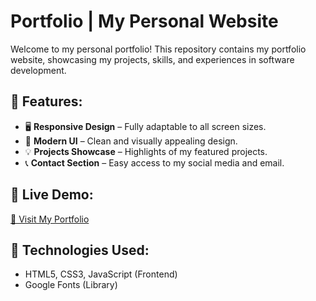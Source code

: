 #  Portfolio | My Personal Website

Welcome to my personal portfolio! This repository contains my portfolio website, showcasing my projects, skills, and experiences in software development. 

## 🌟 Features:
- 🖥️ **Responsive Design** – Fully adaptable to all screen sizes.
- 🎨 **Modern UI** – Clean and visually appealing design.
- 💡 **Projects Showcase** – Highlights of my featured projects.
- 📞 **Contact Section** – Easy access to my social media and email.

## 🔗 Live Demo:
[🔗 Visit My Portfolio]([my-website](https://mervesenacnr.github.io/))

## 📌 Technologies Used:
- HTML5, CSS3, JavaScript (Frontend)
- Google Fonts (Library)
